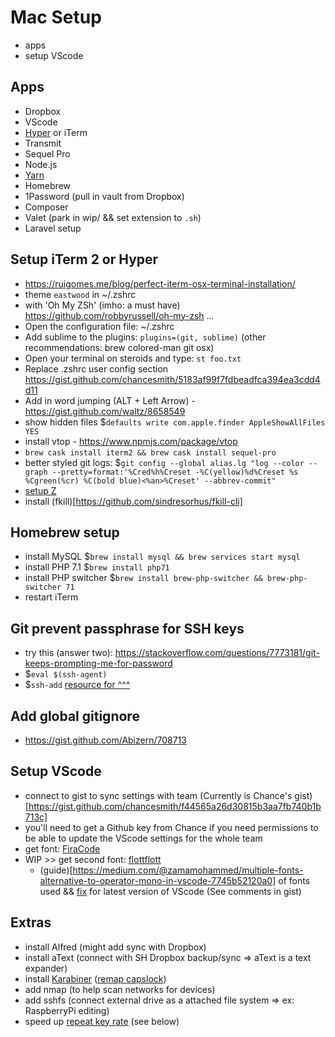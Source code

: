 # Mac Setup

* apps
* setup VScode

## Apps

* Dropbox
* VScode
* [Hyper](http://hyper.js) or iTerm
* Transmit
* Sequel Pro
* Node.js
* [Yarn](https://yarnpkg.com/en/)
* Homebrew
* 1Password (pull in vault from Dropbox)
* Composer
* Valet (park in wip/ && set extension to `.sh`)
* Laravel setup

## Setup iTerm 2 or Hyper

* https://ruigomes.me/blog/perfect-iterm-osx-terminal-installation/
* theme `eastwood` in ~/.zshrc
* with 'Oh My ZSh' (imho: a must have) https://github.com/robbyrussell/oh-my-zsh ...
* Open the configuration file: ~/.zshrc
* Add sublime to the plugins: `plugins=(git, sublime)` (other recommendations: brew colored-man git osx)
* Open your terminal on steroids and type: `st foo.txt`
* Replace .zshrc user config section https://gist.github.com/chancesmith/5183af99f7fdbeadfca394ea3cdd4d11
* Add in word jumping (ALT + Left Arrow) - https://gist.github.com/waltz/8658549
* show hidden files $`defaults write com.apple.finder AppleShowAllFiles YES`
* install vtop - https://www.npmjs.com/package/vtop
* `brew cask install iterm2 && brew cask install sequel-pro`
* better styled git logs: $`git config --global alias.lg "log --color --graph --pretty=format:'%Cred%h%Creset -%C(yellow)%d%Creset %s %Cgreen(%cr) %C(bold blue)<%an>%Creset' --abbrev-commit"`
* [setup Z](https://www.smashingmagazine.com/2015/07/become-command-line-power-user-oh-my-zsh-z/#using-z-to-jump-to-frecent-folders)
* install (fkill)[https://github.com/sindresorhus/fkill-cli]

## Homebrew setup

* install MySQL
  $`brew install mysql && brew services start mysql`
* install PHP 7.1
  $`brew install php71`
* install PHP switcher
  $`brew install brew-php-switcher && brew-php-switcher 71`
* restart iTerm

## Git prevent passphrase for SSH keys

* try this (answer two): https://stackoverflow.com/questions/7773181/git-keeps-prompting-me-for-password
* $`eval $(ssh-agent)`
* $`ssh-add`
  [resource for ^^^](http://stackoverflow.com/questions/10032461/git-keeps-asking-me-for-my-ssh-key-passphrase)

## Add global gitignore

* https://gist.github.com/Abizern/708713

## Setup VScode

* connect to gist to sync settings with team (Currently is Chance's gist)[https://gist.github.com/chancesmith/f44565a26d30815b3aa7fb740b1b713c]
* you'll need to get a Github key from Chance if you need permissions to be able to update the VScode settings for the whole team
* get font: [FiraCode](https://github.com/tonsky/FiraCode)
* WIP >> get second font: [flottflott](http://www.1001fonts.com/flottflott-font.html)
  * (guide)[https://medium.com/@zamamohammed/multiple-fonts-alternative-to-operator-mono-in-vscode-7745b52120a0] of fonts used && [fix](https://gist.github.com/nickytonline/8086319bf5836797ee3dea802a77000d) for latest version of VScode (See comments in gist)

## Extras

* install Alfred (might add sync with Dropbox)
* install aText (connect with SH Dropbox backup/sync => aText is a text expander)
* install [Karabiner](https://github.com/tekezo/Karabiner-Elements) ([remap capslock](http://brettterpstra.com/2017/06/15/a-hyper-key-with-karabiner-elements-full-instructions/))
* add nmap (to help scan networks for devices)
* add sshfs (connect external drive as a attached file system => ex: RaspberryPi editing)
* speed up [repeat key rate](https://apple.stackexchange.com/questions/10467/how-to-increase-keyboard-key-repeat-rate-on-os-x) (see below)
